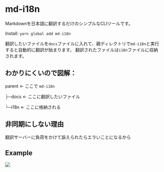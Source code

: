 # md-i18n

Markdownを日本語に翻訳するだけのシンプルなCLIツールです。

Install: ```yarn global add md-i18n```

翻訳したいファイルを```docs```ファイルに入れて、親ディレクトリで```md-i18n```と実行すると自動的に翻訳が始まります。
翻訳されたファイルは```i18n```ファイルに収納されます。

## わかりにくいので図解：
parent <- ここで ```md-i18n```

├─docs     <- ここに翻訳したいファイル

└─i18n     <- ここに格納される

## 非同期にしない理由
翻訳サーバーに負荷をかけて訴えられたらエラいことになるから

## Example
![](https://cdn.discordapp.com/attachments/718050872663212086/808881641816719390/2021-02-09_205729.png)